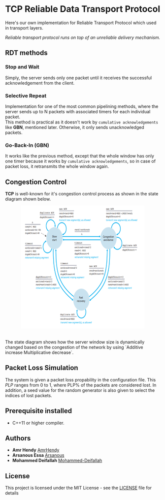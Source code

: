 # TCP Reliable Data Transport Protocol
Here's our own implementation for Reliable Transport Protocol which used in transport layers.

*Reliable transport protocol runs on top of an unreliable delivery mechanism.*

## RDT methods
### Stop and Wait
Simply, the server sends only one packet until it receives the successful acknowledgement from the client.

### Selective Repeat
Implementation for one of the most common pipelining methods, where the server sends up to N packets with associated timers for each individual packet.<br/>
This method is practical as it doesn't work by `cumulative acknowledgements` like **GBN**, mentioned later. Otherwise, it only sends unacknowledged packets.

### Go-Back-In (GBN)
It works like the previous method, except that the whole window has only one timer because it works by `cumulative acknowledgements`, so in case of packet loss, it retransmits the whole window again.

## Congestion Control
**TCP** is well-known for it's congestion control process as shown in the state diagram shown below.
<p align="center">
  <img width="400" height="400" src="img/img.png">
</p><br/>
The state diagram shows how the server window size is dynamically changed based on the congestion of the network by using `Additive increase Multiplicative decrease`.

## Packet Loss Simulation
The system is given a packet loss propability in the configuration file. This *PLP* ranges from $0$ to $1$, where PLP% of the packets are considered lost. In addition, a seed value for the random generator is also given to select the indices of lost packets.

## Prerequisite installed
- C++11 or higher compiler.

## Authors
* **Amr Hendy** [AmrHendy](https://github.com/AmrHendy)
* **Arsanous Essa** [Arsanous](https://github.com/Arsanuos)
* **Mohammed Deifallah** [Mohammed-Deifallah](https://github.com/Mohammed-Deifallah)

## License
This project is licensed under the MIT License - see the [LICENSE](LICENSE) file for details

